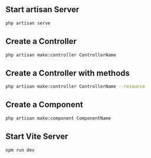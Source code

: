 ## Start artisan Server
```sh
php artisan serve
```

## Create a Controller
```sh
php artisan make:controller ControllerName
```

## Create a Controller with methods
```sh
php artisan make:controller ControllerName --resource
```

## Create a Component
```sh
php artisan make:component ComponentName
```

## Start Vite Server
```sh
npm run dev
```